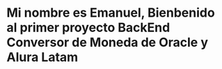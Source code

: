 <h1>Mi nombre es Emanuel, Bienbenido al primer proyecto BackEnd Conversor de Moneda de Oracle y Alura Latam</h1>
